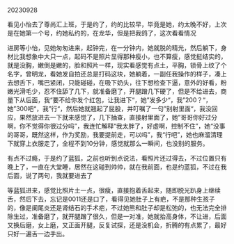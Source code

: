 20230928

看见小怡去了尊尚汇上班，于是约了，约的比较早，毕竟是她，约太晚不好，上次是在她第一个号，约她私约的，在龙华，但是把我鸽了，这次看看情况

进房等小怡，见她匆匆进来，起钟完，在一分钟内，她就脱的精光，然后躺下，身材比我想象中大只一点，起码不是照片显得那种瘦小，也不算瘦，感觉挺结实的，就是没胸，嫩倒是嫩的，脸和照片一样，现实看感觉有点土，平胸，锁骨上纹了个名字，曾明龙，看她发自拍还总是打码这块，她躺着，一副任我操作的样子，凑上去想舌下，嘴巴紧闭，只能碰碰，在吸下奶头，往下想检查下逼，意外的好看，粉嫩光滑毛少，忍不住舔了几下，就准备磨了，开腿蹭几下硬了，但是不给进去，商量下从后面，我“要不给你发个红包，让我进下“，她”发多少“，我”200？“，她”300吧“，我”行“，然后她就翘起了屁股，并叮嘱了一句”别射里面“，我没回应，果然放进去一下就来感觉了，几下抽查，直接射里面了，她”哥哥你好过分啊，你不觉得你很过分吗”，我连忙解释“我太胖了，好虚啊，控制不住”，她“没事的哥哥，既然这样，作为奖励，我要提前走，可以吗”，我“行吧”，她也麻溜清理下就穿上衣服走了，全程不到10分钟，感觉就那么一瞬间，也没别的服务。

有点不过瘾，于是约了蓝狐，之前也听到点说法，看照片还过得去，不过位置只有晚上了，一直在大堂睡，居然在这碰到帅帅，就在我前面，也是约蓝狐，不过在我后面，说了两句，我就要进去了

等蓝狐进来，感觉比照片土一点，很瘦，直接抱着舌起来，随即脱光趴身上继续舌，然后下去，忘记是0011还是口了，看得见她肚子上有疤，不是那种生孩子的，像是阑尾炎还是肾结石的手术疤，不过她熊和肚子却是松弛的，也无法完全排除生过，准备磨了，就开腿蹭了很久，但是一对准，她就抬高身体，不让进，后面又换后磨，女上磨，又正面开腿，反复试探，还是没机会，折腾的有点累了，最好只好一遍舌一边手出。


